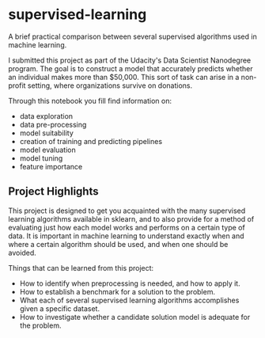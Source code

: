 # supervised-learning
A brief practical comparison between several supervised algorithms used in machine learning.

I submitted this project as part of the Udacity's Data Scientist Nanodegree program. The goal is to construct a model that accurately predicts whether an individual makes more than $50,000. This sort of task can arise in a non-profit setting, where organizations survive on donations.

Through this notebook you fill find information on:
* data exploration
* data pre-processing
* model suitability
* creation of training and predicting pipelines
* model evaluation
* model tuning
* feature importance

## Project Highlights
This project is designed to get you acquainted with the many supervised learning algorithms available in sklearn, and to also provide for a method of evaluating just how each model works and performs on a certain type of data. It is important in machine learning to understand exactly when and where a certain algorithm should be used, and when one should be avoided.

Things that can be learned from this project:
- How to identify when preprocessing is needed, and how to apply it.
- How to establish a benchmark for a solution to the problem.
- What each of several supervised learning algorithms accomplishes given a specific dataset.
- How to investigate whether a candidate solution model is adequate for the problem.
